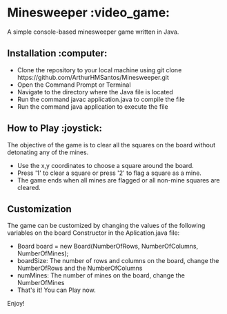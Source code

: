 <h1>Minesweeper :video_game:</h1>
A simple console-based minesweeper game written in Java.

<h2>Installation :computer:</h2>
<ul>
<li>Clone the repository to your local machine using git clone https://github.com/ArthurHMSantos/Minesweeper.git</li>
<li>Open the Command Prompt or Terminal</li>
<li>Navigate to the directory where the Java file is located</li>
<li>Run the command javac application.java to compile the file</li>
<li>Run the command java application to execute the file</li>
</ul>

<h2>How to Play :joystick:</h2>
The objective of the game is to clear all the squares on the board without detonating any of the mines.
<p> </p>
<ul>
<li>Use the x,y coordinates to choose a square around the board.</li>
<li>Press '1' to clear a square or press '2' to flag a square as a mine.</li>
<li>The game ends when all mines are flagged or all non-mine squares are cleared.</li>
</ul>
 
<h2>Customization</h2>
The game can be customized by changing the values of the following variables on the board Constructor in the Aplication.java file:

<ul>
<li>Board board = new Board(NumberOfRows, NumberOfColumns, NumberOfMines);</li>
<li>boardSize: The number of rows and columns on the board, change the NumberOfRows and the NumberOfColumns</li>
<li>numMines: The number of mines on the board, change the NumberOfMines</li>
<li>That's it! You can Play now.</li>
</ul>

Enjoy!

